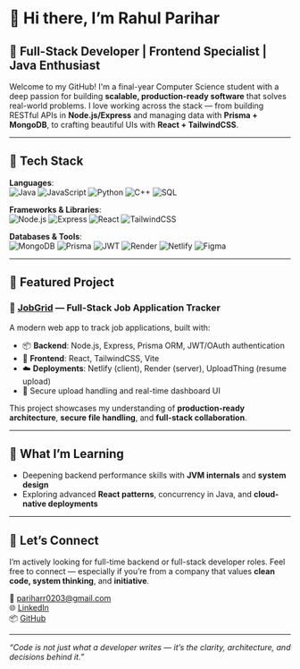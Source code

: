
# 👋 Hi there, I’m Rahul Parihar

## 🚀 Full-Stack Developer | Frontend Specialist | Java Enthusiast

Welcome to my GitHub! I'm a final-year Computer Science student with a deep passion for building **scalable, production-ready software** that solves real-world problems. I love working across the stack — from building RESTful APIs in **Node.js/Express** and managing data with **Prisma + MongoDB**, to crafting beautiful UIs with **React + TailwindCSS**.

---

## 🔧 Tech Stack

**Languages**:  
![Java](https://img.shields.io/badge/Java-%23ED8B00.svg?style=flat&logo=java&logoColor=white)
![JavaScript](https://img.shields.io/badge/JavaScript-F7DF1E?style=flat&logo=javascript&logoColor=black)
![Python](https://img.shields.io/badge/Python-3776AB?style=flat&logo=python&logoColor=white)
![C++](https://img.shields.io/badge/C++-00599C?style=flat&logo=c%2B%2B&logoColor=white)
![SQL](https://img.shields.io/badge/SQL-%2300f.svg?style=flat&logo=mysql&logoColor=white)

**Frameworks & Libraries**:  
![Node.js](https://img.shields.io/badge/Node.js-339933?style=flat&logo=nodedotjs&logoColor=white)
![Express](https://img.shields.io/badge/Express.js-000000?style=flat&logo=express&logoColor=white)
![React](https://img.shields.io/badge/React-20232A?style=flat&logo=react&logoColor=61DAFB)
![TailwindCSS](https://img.shields.io/badge/TailwindCSS-38B2AC?style=flat&logo=tailwind-css&logoColor=white)

**Databases & Tools**:  
![MongoDB](https://img.shields.io/badge/MongoDB-4EA94B?style=flat&logo=mongodb&logoColor=white)
![Prisma](https://img.shields.io/badge/Prisma-2D3748?style=flat&logo=prisma&logoColor=white)
![JWT](https://img.shields.io/badge/JWT-000000?style=flat&logo=JSON%20web%20tokens&logoColor=white)
![Render](https://img.shields.io/badge/Render-364fc7?style=flat&logo=render&logoColor=white)
![Netlify](https://img.shields.io/badge/Netlify-00C7B7?style=flat&logo=netlify&logoColor=white)
![Figma](https://img.shields.io/badge/Figma-F24E1E?style=flat&logo=figma&logoColor=white)

---

## 💼 Featured Project

### 🔗 [JobGrid](https://github.com/Parihar-Dev/JobGrid) — Full-Stack Job Application Tracker  
A modern web app to track job applications, built with:

- 📦 **Backend**: Node.js, Express, Prisma ORM, JWT/OAuth authentication
- 🎨 **Frontend**: React, TailwindCSS, Vite
- ☁️ **Deployments**: Netlify (client), Render (server), UploadThing (resume upload)
- 🔐 Secure upload handling and real-time dashboard UI

This project showcases my understanding of **production-ready architecture**, **secure file handling**, and **full-stack collaboration**.

---

## 🧠 What I’m Learning

- Deepening backend performance skills with **JVM internals** and **system design**
- Exploring advanced **React patterns**, concurrency in Java, and **cloud-native deployments**

---

## 🤝 Let’s Connect

I’m actively looking for full-time backend or full-stack developer roles. Feel free to connect — especially if you’re from a company that values **clean code, system thinking**, and **initiative**.

📧 pariharr0203@gmail.com  
🌐 [LinkedIn](https://linkedin.com/in/rahulparihar0203/)  
📦 [GitHub](https://github.com/Parihar-Dev)

---

_“Code is not just what a developer writes — it’s the clarity, architecture, and decisions behind it.”_

